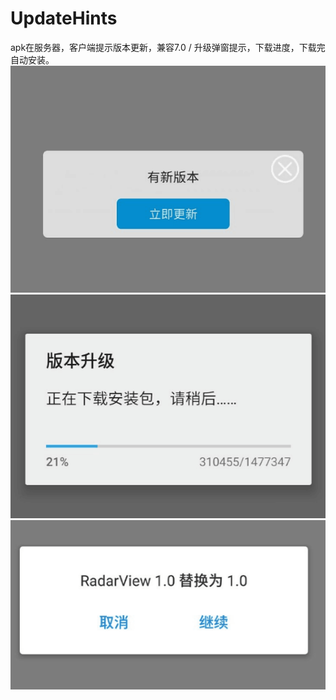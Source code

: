 # UpdateHints
apk在服务器，客户端提示版本更新，兼容7.0 / 
升级弹窗提示，下载进度，下载完自动安装。
![](https://github.com/Glorylan/UpdateHints/blob/master/1.png)
![](https://github.com/Glorylan/UpdateHints/blob/master/2.png)
![](https://github.com/Glorylan/UpdateHints/blob/master/3.png)
